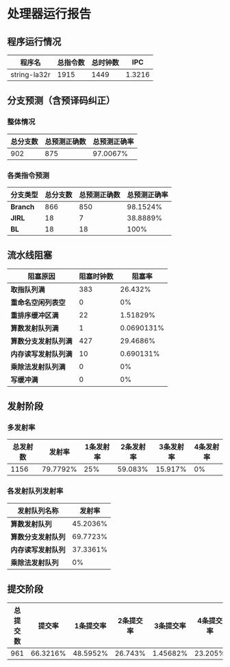 # 处理器运行报告
## 程序运行情况
|程序名|总指令数|总时钟数|IPC|
|---|---|---|---|
|string-la32r|1915|1449|1.3216|

## 分支预测（含预译码纠正）
### 整体情况
|总分支数|总预测正确数|总预测正确率|
|---|---|---|
|902|875|97.0067%|

### 各类指令预测
|分支类型|总分支数|总预测正确数|总预测正确率|
|---|---|---|---|
|**Branch**| 866 | 850 | 98.1524%|
|**JIRL**| 18 | 7 | 38.8889%|
|**BL**| 18 | 18 | 100%|

## 流水线阻塞
|阻塞原因|阻塞时钟数|阻塞率|
|---|---|---|
|**取指队列满**| 383 | 26.432%|
|**重命名空闲列表空**|0 | 0%|
|**重排序缓冲区满**|22 | 1.51829%|
|**算数发射队列满**|1 | 0.0690131%|
|**算数分支发射队列满**|427 | 29.4686%|
|**内存读写发射队列满**|10 | 0.690131%|
|**乘除法发射队列满**|0 | 0%|
|**写缓冲满**|0 | 0%|

## 发射阶段
### 多发射率
|总发射数|发射率|1条发射率|2条发射率|3条发射率|4条发射率|
|---|---|---|---|---|---|
|1156|79.7792%|25%|59.083%|15.917%|0%|

### 各发射队列发射率
|发射队列名称|发射率|
|---|---|
|**算数发射队列**|45.2036%|
|**算数分支发射队列**|69.7723%|
|**内存读写发射队列**|37.3361%|
|**乘除法发射队列**|0%|

## 提交阶段
|总提交数|提交率|1条提交率|2条提交率|3条提交率|4条提交率|
|---|---|---|---|---|---|
|961|66.3216%|48.5952%|26.743%|1.45682%|23.205%|
